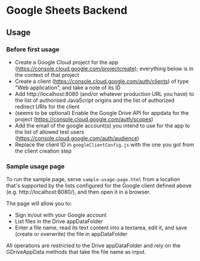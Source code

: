 # Google Sheets Backend

## Usage

### Before first usage

- Create a Google Cloud project for the app (https://console.cloud.google.com/projectcreate); everything below is in the context of that project
- Create a client (https://console.cloud.google.com/auth/clients) of type "Web application", and take a note of its ID
- Add http://localhost:8080 (and/or whatever production URL you have) to the list of authorised JavaScript origins and the list of authorized redirect URIs for the client
- (seems to be optional) Enable the Google Drive API for appdata for the project (https://console.cloud.google.com/auth/scopes)
- Add the email of the google account(s) you intend to use for the app to the list of allowed test users (https://console.cloud.google.com/auth/audience)
- Replace the client ID in `googleClientConfig.js` with the one you got from the client creation step

### Sample usage page

To run the sample page, serve `sample-usage-page.html` from a location that's supported by the lists configured for the Google client defined above (e.g. http://localhost:8080/), and then open it in a browser.

The page will allow you to:
- Sign in/out with your Google account
- List files in the Drive appDataFolder
- Enter a file name, read its text content into a textarea, edit it, and save (create or overwrite) the file in appDataFolder

All operations are restricted to the Drive appDataFolder and rely on the GDriveAppData methods that take the file name as input.
